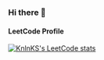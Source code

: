 ### Hi there 👋

#### LeetCode Profile
[![KnlnKS's LeetCode stats](https://leetcode-stats-six.vercel.app/?username=rafisaefulr)](https://github.com/KnlnKS/leetcode-stats)

